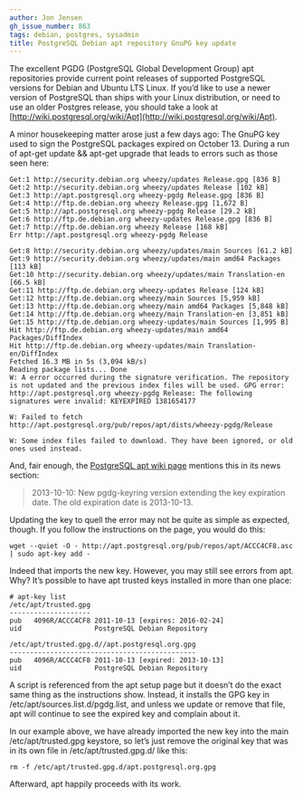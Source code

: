 ```yaml
---
author: Jon Jensen
gh_issue_number: 863
tags: debian, postgres, sysadmin
title: PostgreSQL Debian apt repository GnuPG key update
---
```


The excellent PGDG (PostgreSQL Global Development Group) apt repositories provide current point releases of supported PostgreSQL versions for Debian and Ubuntu LTS Linux. If you’d like to use a newer version of PostgreSQL than ships with your Linux distribution, or need to use an older Postgres release, you should take a look at [http://wiki.postgresql.org/wiki/Apt](http://wiki.postgresql.org/wiki/Apt).

A minor housekeeping matter arose just a few days ago: The GnuPG key used to sign the PostgreSQL packages expired on October 13. During a run of apt-get update && apt-get upgrade that leads to errors such as those seen here:

```
Get:1 http://security.debian.org wheezy/updates Release.gpg [836 B]
Get:2 http://security.debian.org wheezy/updates Release [102 kB]
Get:3 http://apt.postgresql.org wheezy-pgdg Release.gpg [836 B]
Get:4 http://ftp.de.debian.org wheezy Release.gpg [1,672 B]
Get:5 http://apt.postgresql.org wheezy-pgdg Release [29.2 kB]
Get:6 http://ftp.de.debian.org wheezy-updates Release.gpg [836 B]
Get:7 http://ftp.de.debian.org wheezy Release [168 kB]
Err http://apt.postgresql.org wheezy-pgdg Release

Get:8 http://security.debian.org wheezy/updates/main Sources [61.2 kB]
Get:9 http://security.debian.org wheezy/updates/main amd64 Packages [113 kB]
Get:10 http://security.debian.org wheezy/updates/main Translation-en [66.5 kB]
Get:11 http://ftp.de.debian.org wheezy-updates Release [124 kB]
Get:12 http://ftp.de.debian.org wheezy/main Sources [5,959 kB]
Get:13 http://ftp.de.debian.org wheezy/main amd64 Packages [5,848 kB]
Get:14 http://ftp.de.debian.org wheezy/main Translation-en [3,851 kB]
Get:15 http://ftp.de.debian.org wheezy-updates/main Sources [1,995 B]
Hit http://ftp.de.debian.org wheezy-updates/main amd64 Packages/DiffIndex
Hit http://ftp.de.debian.org wheezy-updates/main Translation-en/DiffIndex
Fetched 16.3 MB in 5s (3,094 kB/s)
Reading package lists... Done
W: A error occurred during the signature verification. The repository is not updated and the previous index files will be used. GPG error:
http://apt.postgresql.org wheezy-pgdg Release: The following signatures were invalid: KEYEXPIRED 1381654177

W: Failed to fetch http://apt.postgresql.org/pub/repos/apt/dists/wheezy-pgdg/Release

W: Some index files failed to download. They have been ignored, or old ones used instead.
```

And, fair enough, the [PostgreSQL apt wiki page](http://wiki.postgresql.org/wiki/Apt) mentions this in its news section:

> 2013-10-10: New pgdg-keyring version extending the key expiration date. The old expiration date is 2013-10-13.

Updating the key to quell the error may not be quite as simple as expected, though. If you follow the instructions on the page, you would do this:

```
wget --quiet -O - http://apt.postgresql.org/pub/repos/apt/ACCC4CF8.asc | sudo apt-key add -
```

Indeed that imports the new key. However, you may still see errors from apt. Why? It’s possible to have apt trusted keys installed in more than one place:

```
# apt-key list
/etc/apt/trusted.gpg
--------------------
pub   4096R/ACCC4CF8 2011-10-13 [expires: 2016-02-24]
uid                  PostgreSQL Debian Repository

/etc/apt/trusted.gpg.d//apt.postgresql.org.gpg
----------------------------------------------
pub   4096R/ACCC4CF8 2011-10-13 [expired: 2013-10-13]
uid                  PostgreSQL Debian Repository
```

A script is referenced from the apt setup page but it doesn’t do the exact same thing as the instructions show. Instead, it installs the GPG key in /etc/apt/sources.list.d/pgdg.list, and unless we update or remove that file, apt will continue to see the expired key and complain about it.

In our example above, we have already imported the new key into the main /etc/apt/trusted.gpg keystore, so let’s just remove the original key that was in its own file in /etc/apt/trusted.gpg.d/ like this:

```
rm -f /etc/apt/trusted.gpg.d/apt.postgresql.org.gpg
```

Afterward, apt happily proceeds with its work.

